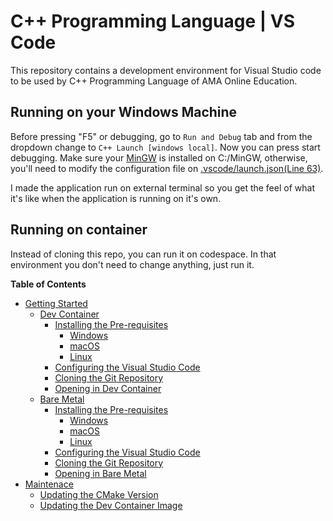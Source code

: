 # C++ Programming Language | VS Code

This repository contains a development environment for Visual Studio code to be used by C++ Programming Language of AMA Online Education.

## Running on your Windows Machine

Before pressing "F5" or debugging, go to `Run and Debug` tab and from the dropdown change to `C++ Launch [windows local]`. Now you can press start debugging. Make sure your [MinGW](https://sourceforge.net/projects/mingw/) is installed on C:/MinGW, otherwise, you'll need to modify the configuration file on [.vscode/launch.json(Line 63)](.vscode/launch.json#63).

I made the application run on external terminal so you get the feel of what it's like when the application is running on it's own.

## Running on container

Instead of cloning this repo, you can run it on codespace. In that environment you don't need to change anything, just run it.

**Table of Contents**

- [Getting Started](docs/getting-started/README.md)
  - [Dev Container](docs/getting-started/dev-container/README.md)
    - [Installing the Pre-requisites](docs/getting-started/dev-container/README.md#installing-the-pre-requisites)
      - [Windows](docs/getting-started/dev-container/windows.md)
      - [macOS](docs/getting-started/dev-container/osx.md)
      - [Linux](docs/getting-started/dev-container/linux.md)
    - [Configuring the Visual Studio Code](docs/getting-started/dev-container/README.md#configuring-the-visual-studio-code)
    - [Cloning the Git Repository](docs/getting-started/dev-container/README.md#cloning-the-git-repository)
    - [Opening in Dev Container](docs/getting-started/dev-container/README.md#opening-in-dev-container)
  - [Bare Metal](docs/getting-started/bare-metal/README.md)
    - [Installing the Pre-requisites](docs/getting-started/bare-metal/README.md#installing-the-pre-requisites)
      - [Windows](docs/getting-started/bare-metal/windows.md)
      - [macOS](docs/getting-started/bare-metal/osx.md)
      - [Linux](docs/getting-started/bare-metal/linux.md)
    - [Configuring the Visual Studio Code](docs/getting-started/bare-metal/README.md#configuring-the-visual-studio-code)
    - [Cloning the Git Repository](docs/getting-started/bare-metal/README.md#cloning-the-git-repository)
    - [Opening in Bare Metal](docs/getting-started/bare-metal/README.md#opening-in-bare-metal)
- [Maintenace](docs/maintenance/README.md)
  - [Updating the CMake Version](docs/maintenance/README.md#updating-the-cmake-version)
  - [Updating the Dev Container Image](docs/maintenance/README.md#updating-the-dev-container-image)



